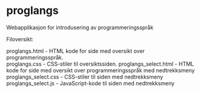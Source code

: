 proglangs
=========

Webapplikasjon for introdusering av programmeringsspråk

Filoversikt:

proglangs.html - HTML kode for side med oversikt over programmeringsspråk.  
proglangs.css - CSS-stiler til oversiktssiden.
proglangs_select.html - HTML kode for side med oversikt over programmeringsspråk med nedtrekksmeny
proglangs_select.css - CSS-stiler til siden med nedtrekksmeny
proglangs_select.js - JavaScript-kode til siden med nedtrekksmeny
